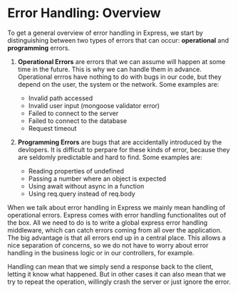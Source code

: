 # Error Handling: Overview

To get a general overview of error handling in Express, we start by distinguishing between two types of errors that can occur: **operational** and **programming** errors.

1. **Operational Errors** are errors that we can assume will happen at some time in the future. This is why we can handle them in advance. Operational errros have nothing to do with bugs in our code, but they depend on the user, the system or the network.
   Some examples are:

   - Invalid path accessed
   - Invalid user input (mongoose validator error)
   - Failed to connect to the server
   - Failed to connect to the database
   - Request timeout
     <br>

2. **Programming Errors** are bugs that are accidentally introduced by the devlopers. It is difficult to perpare for these kinds of error, because they are seldomly predictable and hard to find. Some examples are:

   - Reading properties of undefined
   - Passing a number where an object is expected
   - Using await without async in a function
   - Using req.query instead of req.body

When we talk about error handling in Express we mainly mean handling of operational errors.
Express comes with error handling functionalites out of the box. All we need to do is to write a global express error handling middleware, which can catch errors coming from all over the application. The big advantage is that all errors end up in a central place. This allows a nice separation of concerns, so we do not have to worry about error handling in the business logic or in our controllers, for example.

Handling can mean that we simply send a response back to the client, letting it know what happened. But in other cases it can also mean that we try to repeat the operation, willingly crash the server or just ignore the error.
